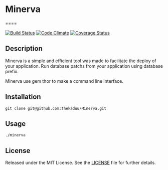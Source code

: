 # Minerva
====

[![Build Status](http://img.shields.io/travis/erikhuda/thor.svg)][travis]
[![Code Climate](http://img.shields.io/codeclimate/github/erikhuda/thor.svg)][codeclimate]
[![Coverage Status](http://img.shields.io/coveralls/erikhuda/thor.svg)][coveralls]


[travis]: http://travis-ci.org/erikhuda/thor
[codeclimate]: https://codeclimate.com/github/erikhuda/thor
[coveralls]: https://coveralls.io/r/erikhuda/thor

Description
-----------
Minerva is a simple and efficient tool was made to facilitate the deploy of your application.
Run database patchs from your application using database prefix.

Minerva use gem thor to make a command line interface.


Installation
------------
    git clone git@github.com:thekaduu/Minerva.git
Usage 
-----------------------
	./minerva

License
-------
Released under the MIT License.  See the [LICENSE][] file for further details.

[license]: LICENSE.md
